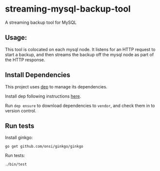 # streaming-mysql-backup-tool
A streaming backup tool for MySQL

## Usage:
This tool is colocated on each mysql node.
It listens for an HTTP request to start a backup, and then streams the backup off the mysql node as part of the HTTP response.

## Install Dependencies
This project uses [dep](https://github.com/golang/dep) to manage its dependencies.

Install dep following instructions [here](https://github.com/golang/dep).

Run `dep ensure` to download dependencies to `vendor`, and check them in to version control.

## Run tests

Install ginkgo:
```
go get github.com/onsi/ginkgo/ginkgo
```

Run tests:
```
./bin/test
```
